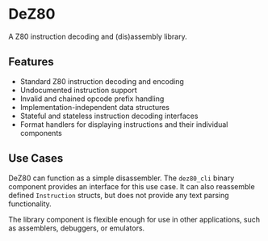 # DeZ80

A Z80 instruction decoding and (dis)assembly library.

## Features

* Standard Z80 instruction decoding and encoding
* Undocumented instruction support
* Invalid and chained opcode prefix handling
* Implementation-independent data structures
* Stateful and stateless instruction decoding interfaces
* Format handlers for displaying instructions and their individual components

## Use Cases

DeZ80 can function as a simple disassembler.
The `dez80_cli` binary component provides an interface for this use case.
It can also reassemble defined `Instruction` structs,
but does not provide any text parsing functionality.

The library component is flexible enough for use in other applications,
such as assemblers, debuggers, or emulators.

